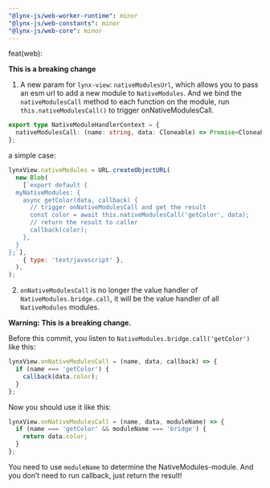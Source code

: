 ```yaml
---
"@lynx-js/web-worker-runtime": minor
"@lynx-js/web-constants": minor
"@lynx-js/web-core": minor
---
```


feat(web):

**This is a breaking change**

1. A new param for `lynx-view`: `nativeModulesUrl`, which allows you to pass an esm url to add a new module to `NativeModules`. And we bind the `nativeModulesCall` method to each function on the module, run `this.nativeModulesCall()` to trigger onNativeModulesCall.

```typescript
export type NativeModuleHandlerContext = {
  nativeModulesCall: (name: string, data: Cloneable) => Promise<Cloneable>;
};
```

a simple case:

```js
lynxView.nativeModules = URL.createObjectURL(
  new Blob(
    [`export default {
  myNativeModules: {
    async getColor(data, callback) {
      // trigger onNativeModulesCall and get the result
      const color = await this.nativeModulesCall('getColor', data);
      // return the result to caller
      callback(color);
    },
  }
};`],
    { type: 'text/javascript' },
  ),
);
```

2. `onNativeModulesCall` is no longer the value handler of `NativeModules.bridge.call`, it will be the value handler of all `NativeModules` modules.

**Warning: This is a breaking change.**

Before this commit, you listen to `NativeModules.bridge.call('getColor')` like this:

```js
lynxView.onNativeModulesCall = (name, data, callback) => {
  if (name === 'getColor') {
    callback(data.color);
  }
};
```

Now you should use it like this:

```js
lynxView.onNativeModulesCall = (name, data, moduleName) => {
  if (name === 'getColor' && moduleName === 'bridge') {
    return data.color;
  }
};
```

You need to use `moduleName` to determine the NativeModules-module. And you don’t need to run callback, just return the result!
